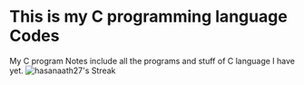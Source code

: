 # This is my C programming language Codes 
My C program Notes include all the programs and stuff of C language I have yet.
![hasanaath27's Streak](https://github-readme-streak-stats.herokuapp.com/?user=hasanaath27&theme=merko&hide_border=true)
